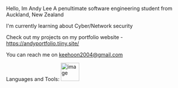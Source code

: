 Hello, Im Andy Lee
A penultimate software engineering student from Auckland, New Zealand

I'm currently learning about Cyber/Network security 

Check out my projects on my portfolio website - https://andyportfolio.tiiny.site/

You can reach me on keehoon2004@gmail.com

Languages and Tools:
<img src="https://github.com/andy7937/andy7937/assets/126305769/129116ee-a89c-44de-8230-bc5dfae15f8a" alt="image" width="50" height="50">



